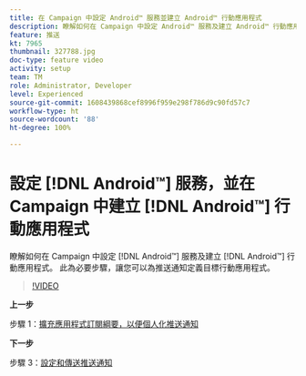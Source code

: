 ```yaml
---
title: 在 Campaign 中設定 Android™ 服務並建立 Android™ 行動應用程式
description: 瞭解如何在 Campaign 中設定 Android™ 服務及建立 Android™ 行動應用程式。
feature: 推送
kt: 7965
thumbnail: 327788.jpg
doc-type: feature video
activity: setup
team: TM
role: Administrator, Developer
level: Experienced
source-git-commit: 1608439868cef8996f959e298f786d9c90fd57c7
workflow-type: ht
source-wordcount: '88'
ht-degree: 100%

---
```



# 設定 [!DNL Android™] 服務，並在 Campaign 中建立 [!DNL Android™] 行動應用程式

瞭解如何在 Campaign 中設定 [!DNL Android™] 服務及建立 [!DNL Android™] 行動應用程式。 此為必要步驟，讓您可以為推送通知定義目標行動應用程式。

>[!VIDEO](https://video.tv.adobe.com/v/327788?quality=12)

**上一步**

步驟 1：[擴充應用程式訂閱綱要，以便個人化推送通知](/help/tutorial-get-started-with-push-notifications-for-android/extend-the-app-subscription-schema.md)

**下一步**

步驟 3：[設定和傳送推送通知](/help/tutorial-get-started-with-push-notifications-for-android/configure-and-send-push-notifications.md)
